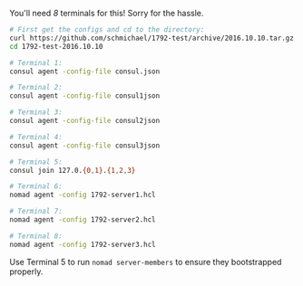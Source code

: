 You'll need *8* terminals for this! Sorry for the hassle.


```sh
# First get the configs and cd to the directory:
curl https://github.com/schmichael/1792-test/archive/2016.10.10.tar.gz | tar xz
cd 1792-test-2016.10.10

# Terminal 1:
consul agent -config-file consul.json

# Terminal 2:
consul agent -config-file consul1json

# Terminal 3:
consul agent -config-file consul2json

# Terminal 4:
consul agent -config-file consul3json

# Terminal 5:
consul join 127.0.{0,1}.{1,2,3}

# Terminal 6:
nomad agent -config 1792-server1.hcl

# Terminal 7:
nomad agent -config 1792-server2.hcl

# Terminal 8:
nomad agent -config 1792-server3.hcl
```

Use Terminal 5 to run `nomad server-members` to ensure they bootstrapped
properly.
